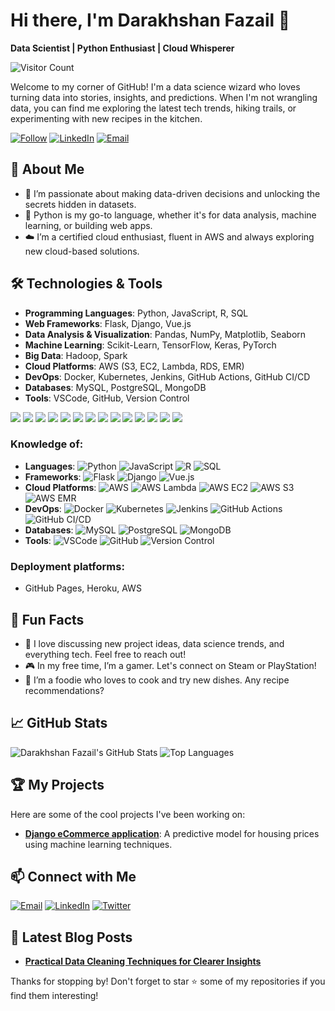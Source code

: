 # Hi there, I'm Darakhshan Fazail 👋

**Data Scientist | Python Enthusiast | Cloud Whisperer**

![Visitor Count](https://komarev.com/ghpvc/?username=DarakhshanF&color=blue)

Welcome to my corner of GitHub! I'm a data science wizard who loves turning data into stories, insights, and predictions. When I'm not wrangling data, you can find me exploring the latest tech trends, hiking trails, or experimenting with new recipes in the kitchen.

[![Follow](https://img.shields.io/github/followers/DarakhshanF?label=Follow&style=social)](https://github.com/DarakhshanF)
[![LinkedIn](https://img.shields.io/badge/LinkedIn-Darakhshan--Fazail-blue)](https://www.linkedin.com/in/darakhshanfazail)
[![Email](https://img.shields.io/badge/Email-Drop_me_an_email-red)](mailto:darakhshanfazail@gmail.com)


## 🚀 About Me

- 🌟 I’m passionate about making data-driven decisions and unlocking the secrets hidden in datasets.
- 🐍 Python is my go-to language, whether it's for data analysis, machine learning, or building web apps.
- ☁️ I’m a certified cloud enthusiast, fluent in AWS and always exploring new cloud-based solutions.

## 🛠️ Technologies & Tools

- **Programming Languages**: Python, JavaScript, R, SQL
- **Web Frameworks**: Flask, Django, Vue.js
- **Data Analysis & Visualization**: Pandas, NumPy, Matplotlib, Seaborn
- **Machine Learning**: Scikit-Learn, TensorFlow, Keras, PyTorch
- **Big Data**: Hadoop, Spark
- **Cloud Platforms**: AWS (S3, EC2, Lambda, RDS, EMR)
- **DevOps**: Docker, Kubernetes, Jenkins, GitHub Actions, GitHub CI/CD
- **Databases**: MySQL, PostgreSQL, MongoDB
- **Tools**: VSCode, GitHub, Version Control

<p align="left">
  <img src="https://img.shields.io/badge/Python-3776AB?style=for-the-badge&logo=python&logoColor=white"/>
  <img src="https://img.shields.io/badge/JavaScript-F7DF1E?style=for-the-badge&logo=javascript&logoColor=white"/>
  <img src="https://img.shields.io/badge/Vue.js-4FC08D?style=for-the-badge&logo=vue.js&logoColor=white"/>
  <img src="https://img.shields.io/badge/Flask-000000?style=for-the-badge&logo=flask&logoColor=white"/>
  <img src="https://img.shields.io/badge/Django-092E20?style=for-the-badge&logo=django&logoColor=white"/>
  <img src="https://img.shields.io/badge/AWS_Lambda-FF9900?style=for-the-badge&logo=aws-lambda&logoColor=white"/>
  <img src="https://img.shields.io/badge/AWS_EC2-FF9900?style=for-the-badge&logo=amazon-ec2&logoColor=white"/>
  <img src="https://img.shields.io/badge/AWS_S3-569A31?style=for-the-badge&logo=amazon-s3&logoColor=white"/>
  <img src="https://img.shields.io/badge/AWS_EMR-FF9900?style=for-the-badge&logo=amazon-emr&logoColor=white"/>
  <img src="https://img.shields.io/badge/GitHub_Actions-2088FF?style=for-the-badge&logo=github-actions&logoColor=white"/>
  <img src="https://img.shields.io/badge/GitHub_Pipeline-2088FF?style=for-the-badge&logo=github-actions&logoColor=white"/>
  <img src="https://img.shields.io/badge/Version_Control-0078D4?style=for-the-badge&logo=git&logoColor=white"/>
  <img src="https://img.shields.io/badge/VSCode-007ACC?style=for-the-badge&logo=visual-studio-code&logoColor=white"/>
  <img src="https://img.shields.io/badge/PostgreSQL-336791?style=for-the-badge&logo=postgresql&logoColor=white"/>
</p>

### Knowledge of:
- **Languages**: ![Python](https://img.shields.io/badge/Python-3776AB?style=flat&logo=python&logoColor=white) ![JavaScript](https://img.shields.io/badge/JavaScript-F7DF1E?style=flat&logo=javascript&logoColor=white) ![R](https://img.shields.io/badge/R-276DC3?style=flat&logo=r&logoColor=white) ![SQL](https://img.shields.io/badge/SQL-4479A1?style=flat&logo=sqlite&logoColor=white)
- **Frameworks**: ![Flask](https://img.shields.io/badge/Flask-000000?style=flat&logo=flask&logoColor=white) ![Django](https://img.shields.io/badge/Django-092E20?style=flat&logo=django&logoColor=white) ![Vue.js](https://img.shields.io/badge/Vue.js-4FC08D?style=flat&logo=vue.js&logoColor=white)
- **Cloud Platforms**: ![AWS](https://img.shields.io/badge/Amazon_AWS-232F3E?style=flat&logo=amazon-aws&logoColor=white) ![AWS Lambda](https://img.shields.io/badge/AWS_Lambda-FF9900?style=flat&logo=aws-lambda&logoColor=white) ![AWS EC2](https://img.shields.io/badge/AWS_EC2-FF9900?style=flat&logo=amazon-ec2&logoColor=white) ![AWS S3](https://img.shields.io/badge/AWS_S3-569A31?style=flat&logo=amazon-s3&logoColor=white) ![AWS EMR](https://img.shields.io/badge/AWS_EMR-FF9900?style=flat&logo=amazon-emr&logoColor=white)
- **DevOps**: ![Docker](https://img.shields.io/badge/Docker-2496ED?style=flat&logo=docker&logoColor=white) ![Kubernetes](https://img.shields.io/badge/Kubernetes-326CE5?style=flat&logo=kubernetes&logoColor=white) ![Jenkins](https://img.shields.io/badge/Jenkins-D24939?style=flat&logo=jenkins&logoColor=white) ![GitHub Actions](https://img.shields.io/badge/GitHub_Actions-2088FF?style=flat&logo=github-actions&logoColor=white) ![GitHub CI/CD](https://img.shields.io/badge/GitHub_CI/CD-2088FF?style=flat&logo=github-actions&logoColor=white)
- **Databases**: ![MySQL](https://img.shields.io/badge/MySQL-4479A1?style=flat&logo=mysql&logoColor=white) ![PostgreSQL](https://img.shields.io/badge/PostgreSQL-336791?style=flat&logo=postgresql&logoColor=white) ![MongoDB](https://img.shields.io/badge/MongoDB-47A248?style=flat&logo=mongodb&logoColor=white)
- **Tools**: ![VSCode](https://img.shields.io/badge/VSCode-007ACC?style=flat&logo=visual-studio-code&logoColor=white) ![GitHub](https://img.shields.io/badge/GitHub-181717?style=flat&logo=github&logoColor=white) ![Version Control](https://img.shields.io/badge/Version_Control-0078D4?style=flat&logo=git&logoColor=white)

### Deployment platforms:
- GitHub Pages, Heroku, AWS

## 🌟 Fun Facts

- 💬 I love discussing new project ideas, data science trends, and everything tech. Feel free to reach out!
- 🎮 In my free time, I’m a gamer. Let's connect on Steam or PlayStation!
- 🍕 I’m a foodie who loves to cook and try new dishes. Any recipe recommendations?

## 📈 GitHub Stats

![Darakhshan Fazail's GitHub Stats](https://github-readme-stats.vercel.app/api?username=DarakhshanF&show_icons=true&theme=radical)
![Top Languages](https://github-readme-stats.vercel.app/api/top-langs/?username=DarakhshanF&layout=compact&theme=radical)

## 🏆 My Projects

Here are some of the cool projects I've been working on:

- [**Django eCommerce application**](https://github.com/DarakhshanF/Django-eComm-app): A predictive model for housing prices using machine learning techniques.

## 📫 Connect with Me

[![Email](https://img.shields.io/badge/Email-Contact-red)](mailto:darakhshanfazail@gmail.com)
[![LinkedIn](https://img.shields.io/badge/LinkedIn-Connect-blue)](https://www.linkedin.com/in/darakhshan-fazail)
[![Twitter](https://img.shields.io/badge/Twitter-Connect-blue)](https://twitter.com/dfazail)

## 📝 Latest Blog Posts

- [**Practical Data Cleaning Techniques for Clearer Insights**](https://medium.com/@darakhshanfazail/practical-data-cleaning-techniques-for-clearer-insights-659a2a222d9c)

Thanks for stopping by! Don't forget to star ⭐ some of my repositories if you find them interesting!
